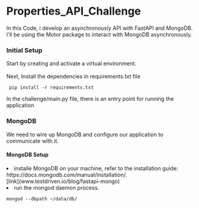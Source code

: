 # Properties_API_Challenge
<p>
In this Code, i develop an asynchronously API with FastAPI and MongoDB.<br/>
I'll be using the Motor package to interact with MongoDB asynchronously.
</p>
<p>
  <h3>Initial Setup</h3>
  Start by creating and activate a virtual environment. <br/><br/>
  Next, Install the dependencies in requirements.txt file <br/>
  <pre><code> pip install -r requirements.txt</code></pre>
  
  In the challenge/main.py file, there is an entry point for running the application
</p>
<p>
  <h3>MongoDB</h3>
  We need to wire up MongoDB and configure our application to communicate with it.<br/>
  <h4>MongoDB Setup</h4>
  <lu>
  <li>installe MongoDB on your machine, refer to the installation guide: https://docs.mongodb.com/manual/installation/.</li>
  [link](www.testdriven.io/blog/fastapi-mongo)
  <li>run the mongod daemon process.</li>
  <pre><code>mongod --dbpath ~/data/db/</code></pre>
  </lu>
</p>

